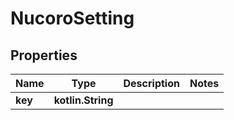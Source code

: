 
# NucoroSetting

## Properties
Name | Type | Description | Notes
------------ | ------------- | ------------- | -------------
**key** | **kotlin.String** |  | 



